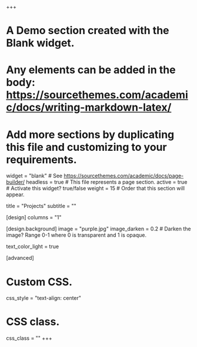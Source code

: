 +++
# A Demo section created with the Blank widget.
# Any elements can be added in the body: https://sourcethemes.com/academic/docs/writing-markdown-latex/
# Add more sections by duplicating this file and customizing to your requirements.

widget = "blank"  # See https://sourcethemes.com/academic/docs/page-builder/
headless = true  # This file represents a page section.
active = true  # Activate this widget? true/false
weight = 15  # Order that this section will appear.

title = "Projects"
subtitle = ""

[design]
  columns = "1"

[design.background]
  image = "purple.jpg"
  image_darken = 0.2  # Darken the image? Range 0-1 where 0 is transparent and 1 is opaque.

  text_color_light = true

[advanced]
 # Custom CSS. 
 css_style = "text-align: center"
 
 # CSS class.
 css_class = ""
+++